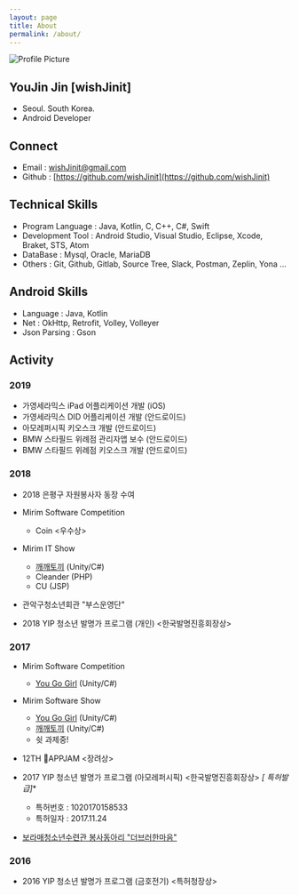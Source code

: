 ```yaml
---
layout: page
title: About
permalink: /about/
---
```


<img src="{{ site.baseurl }}/assets/profile-wishJinit.JPG" title="Profile Picture" class="profile">



## YouJin Jin [wishJinit]

- Seoul. South Korea.
- Android Developer



## Connect

- Email : wishJinit@gmail.com
- Github : [https://github.com/wishJinit](https://github.com/wishJinit)



## Technical Skills

- Program Language : Java, Kotlin, C, C++, C#, Swift
- Development Tool : Android Studio, Visual Studio, Eclipse, Xcode, Braket, STS, Atom
- DataBase : Mysql, Oracle, MariaDB
- Others : Git, Github, Gitlab, Source Tree, Slack, Postman, Zeplin, Yona …



## Android Skills

- Language : Java, Kotlin
- Net : OkHttp, Retrofit, Volley, Volleyer
- Json Parsing : Gson



## Activity

### 2019

- 가영세라믹스 iPad 어플리케이션 개발 (iOS)
- 가영세라믹스 DID 어플리케이션 개발 (안드로이드)
- 아모레퍼시픽 키오스크 개발 (안드로이드)
- BMW 스타필드 위례점 관리자앱 보수 (안드로이드)
- BMW 스타필드 위례점 키오스크 개발 (안드로이드)

### 2018

- 2018 은평구 자원봉사자 동장 수여

- Mirim Software Competition
  - Coin <우수상>

- Mirim IT Show
  - [깨깨토끼](https://github.com/wishJinit/GGAEGGAE_Rabbit) (Unity/C#)
  - Cleander (PHP)
  - CU (JSP)
- 관악구청소년회관 "부스운영단"

- 2018 YIP 청소년 발명가 프로그램 (개인)  <한국발명진흥회장상>

### 2017

- Mirim Software Competition
  - [You Go Girl](https://github.com/wishJinit/YouGoGirl) (Unity/C#)

- Mirim Software Show 
  - [You Go Girl](https://github.com/wishJinit/YouGoGirl) (Unity/C#)
  - [깨깨토끼](https://github.com/wishJinit/GGAEGGAE_Rabbit) (Unity/C#)
  - 쉿 과제중!

- 12TH APPJAM <장려상>

- 2017 YIP 청소년 발명가 프로그램 (아모레퍼시픽)  <한국발명진흥회장상> **[* 특허발급]**
  - 특허번호 : 1020170158533
  - 특허일자 : 2017.11.24
- [보라매청소년수련관 봉사동아리 "더브러한마음"](https://www.facebook.com/youthpluslove/)

### 2016

- 2016 YIP 청소년 발명가 프로그램 (금호전기)  <특허청장상>



[centrarium]: https://github.com/bencentra/centrarium
[bencentra]: http://bencentra.com
[jekyll]: https://github.com/jekyll/jekyll


